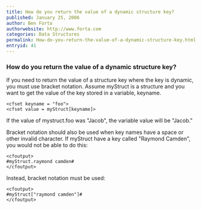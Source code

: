 ```yaml
---
title: How do you return the value of a dynamic structure key?
published: January 25, 2006
author: Ben Forta
authorwebsite: http://www.forta.com
categories: Data Structures
permalink: How-do-you-return-the-value-of-a-dynamic-structure-key.html
entryid: 41
---
```


<h3>How do you return the value of a dynamic structure key?</h3>

<p>
If you need to return the value of a structure key where the key is dynamic, you must use bracket notation. Assume myStruct is a structure and you want to get the value of the key stored in a variable, keyname.
</p>

<pre><code class="language-markup">&lt;cfset keyname = &quot;foo&quot;&gt;
&lt;cfset value = myStruct[keyname]&gt;
</code></pre>

<p>
If the value of mystruct.foo was "Jacob", the variable value will be "Jacob."
</p>

<p>
Bracket notation should also be used when key names have a space or other invalid character. If myStruct have a key called "Raymond Camden", you would not be able to do this:
</p>

<pre><code class="language-markup">&lt;cfoutput&gt;
#myStruct.raymond camden#
&lt;/cfoutput&gt;
</code></pre>

<p>
Instead, bracket notation must be used:
</p>

<pre><code class="language-markup">&lt;cfoutput&gt;
#myStruct[&quot;raymond camden&quot;]#
&lt;/cfoutput&gt;
</code></pre>



